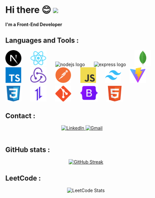 <h1>Hi there 😊 <img src="https://media.giphy.com/media/hvRJCLFzcasrR4ia7z/giphy.gif" width="30px"/></h1>
<h4> I'm a Front-End Developer</h4
</br>

<h2>Languages and Tools :</h2>
<div align="left"> 
   <img src="https://raw.githubusercontent.com/devicons/devicon/ca28c779441053191ff11710fe24a9e6c23690d6/icons/nextjs/nextjs-original.svg" height="50" alt="nodejs logo" title="Next.js" />  <img width="20" /> 
  <img src="https://raw.githubusercontent.com/devicons/devicon/ca28c779441053191ff11710fe24a9e6c23690d6/icons/react/react-original.svg" height="50" alt="react logo" title="React" />
    <img width="20" /> 
  <img src="https://github.com/user-attachments/assets/f420d39e-3c95-4a3c-8247-2ea4ffd68d6d" height="50" alt="nodejs logo" title="Node.js" />
    <img width="20" /> 
    <img src="https://github.com/user-attachments/assets/4615b415-b6f1-40d4-84eb-9f04c87d4b07" height="50" alt="express logo" title="Express"  />
  <img width="20" /> 
    <img src="https://raw.githubusercontent.com/devicons/devicon/ca28c779441053191ff11710fe24a9e6c23690d6/icons/mongodb/mongodb-original.svg" height="50" alt="mongoDB logo" title="MongoDB" /> 
   <img width="20" /> 
      <img src="https://raw.githubusercontent.com/devicons/devicon/ca28c779441053191ff11710fe24a9e6c23690d6/icons/typescript/typescript-original.svg" height="50" alt="TypeScript logo" title="TypeScript" />
    <img width="20" /> 
  <img src="https://raw.githubusercontent.com/devicons/devicon/ca28c779441053191ff11710fe24a9e6c23690d6/icons/redux/redux-original.svg" height="50" alt="redux logo" title="Redux" />
 <img width="20" /> 
 <img src="https://raw.githubusercontent.com/devicons/devicon/ca28c779441053191ff11710fe24a9e6c23690d6/icons/postman/postman-original.svg" height="50" alt="postman logo" title="Postman" />
 <img width="20" />  
  <img src="https://raw.githubusercontent.com/devicons/devicon/ca28c779441053191ff11710fe24a9e6c23690d6/icons/javascript/javascript-original.svg" height="50" alt="javaScript logo" title="Javascript" />
  <img width="20" /> 
  <img src="https://raw.githubusercontent.com/devicons/devicon/ca28c779441053191ff11710fe24a9e6c23690d6/icons/tailwindcss/tailwindcss-original.svg" height="50" alt="tailwindcss logo" title="TailwindCSS" />
 <img width="20" /> 
    <img src="https://raw.githubusercontent.com/devicons/devicon/ca28c779441053191ff11710fe24a9e6c23690d6/icons/vitejs/vitejs-original.svg" height="50" alt="vite logo" title="Vite" />
  <img width="20" /> 
  <img src="https://raw.githubusercontent.com/devicons/devicon/ca28c779441053191ff11710fe24a9e6c23690d6/icons/css3/css3-original.svg" height="50" alt="css3 logo" title="CSS"  />
 <img width="20" /> 
    <img src="https://raw.githubusercontent.com/devicons/devicon/ca28c779441053191ff11710fe24a9e6c23690d6/icons/axios/axios-plain.svg" height="50" alt="axios logo" title="Axios" />
  <img width="20" /> 
  <img src="https://raw.githubusercontent.com/devicons/devicon/ca28c779441053191ff11710fe24a9e6c23690d6/icons/git/git-original.svg" height="50" alt="git logo" title="Git"  />
    <img width="20" /> 
  <img src="https://raw.githubusercontent.com/devicons/devicon/ca28c779441053191ff11710fe24a9e6c23690d6/icons/bootstrap/bootstrap-original.svg" height="55" alt="bootstrap 
  logo" title="Bootstrap"/>
    <img width="20" /> 
  <img src="https://raw.githubusercontent.com/devicons/devicon/ca28c779441053191ff11710fe24a9e6c23690d6/icons/html5/html5-original.svg" height="50" alt="html5 logo" title="HTML"/>
  <img width="20" /> 
</div>

<h2> Contact :</h2>
<div align="center" style="padding-right:5%;">
  <a href="https://www.linkedin.com/in/aya-osama-775286269/" target="_blank">
    <img src="https://img.shields.io/badge/LinkedIn-blue?style=for-the-badge&logo=linkedin&logoColor=white" alt="LinkedIn" style="cursor: pointer;" />
  </a>
   <a href="https://mail.google.com/mail/u/1/?view=cm&fs=1&to=ayaramadan2011@gmail.com&tf=1"  target="_blank">
    <img src="https://img.shields.io/badge/Gmail-D14836?style=for-the-badge&logo=gmail&logoColor=white" alt="Gmail" style="cursor: pointer;" />
  </a>
</div>

<br>

<h2> GitHub stats :</h2>
<div align="center">
<a href="https://git.io/streak-stats"><img src="https://streak-stats.demolab.com?user=ayaosamaramadan&theme=monokai&background=111111&border=EBEBEB&stroke=EBEBEB&ring=EBEBEB&fire=EB0C73&currStreakNum=29EBE0&sideNums=29EBE0&currStreakLabel=EB0C73&sideLabels=EB0C73&dates=29EBE0&excludeDaysLabel=EB0C73" alt="GitHub Streak" style='width:65%;'/></a>
</div>



<h2> LeetCode :</h2>
<div align="center">
  <img src="https://leetcard.jacoblin.cool/ayaosamaramadan?theme=radical&font=Quattrocento&ext=heatmap" alt="LeetCode Stats" />
</div>


